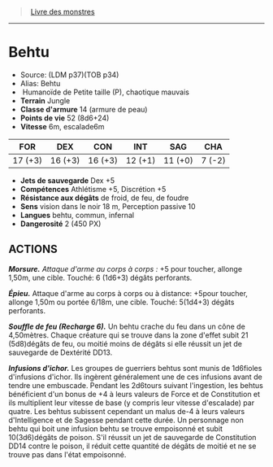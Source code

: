 ﻿> [Livre des monstres](tome_of_beasts.md)

---

# Behtu

- Source: (LDM p37)(TOB p34)
- Alias: Behtu
-  Humanoïde de Petite taille (P), chaotique mauvais
- **Terrain** Jungle
- **Classe d'armure** 14 (armure de peau)
- **Points de vie** 52 (8d6+24)
- **Vitesse** 6m, escalade6m

|FOR|DEX|CON|INT|SAG|CHA|
|---|---|---|---|---|---|
|17 (+3)|16 (+3)|16 (+3)|12 (+1)|11 (+0)|7 (-2)|

- **Jets de sauvegarde** Dex +5
- **Compétences** Athlétisme +5, Discrétion +5
- **Résistance aux dégâts** de froid, de feu, de foudre
- **Sens** vision dans le noir 18 m, Perception passive 10
- **Langues** behtu, commun, infernal
- **Dangerosité** 2 (450 PX)

## ACTIONS

**_Morsure._** _Attaque d'arme au corps à corps :_ +5 pour toucher, allonge 1,50m, une cible. Touché: 6 (1d6+3) dégâts perforants.

**_Épieu._** Attaque d'arme au corps à corps ou à distance: +5pour toucher, allonge 1,50m ou portée 6/18m, une cible. Touché: 5(1d4+3) dégâts perforants.

**_Souffle de feu (Recharge 6)._** Un behtu crache du feu dans un cône de 4,50mètres. Chaque créature qui se trouve dans la zone d'effet subit 21 (5d8)dégâts de feu, ou moitié moins de dégâts si elle réussit un jet de sauvegarde de Dextérité DD13.

**_Infusions d'ichor._** Les groupes de guerriers behtus sont munis de 1d6fioles d'infusions d'ichor. Ils ingèrent généralement une de ces infusions avant de tendre une embuscade. Pendant les 2d6tours suivant l'ingestion, les behtus bénéficient d'un bonus de +4 à leurs valeurs de Force et de Constitution et ils multiplient leur vitesse de base (y compris leur vitesse d'escalade) par quatre. Les behtus subissent cependant un malus de-4 à leurs valeurs d'Intelligence et de Sagesse pendant cette durée. Un personnage non behtu qui boit une infusion behtu se trouve empoisonné et subit 10(3d6)dégâts de poison. S'il réussit un jet de sauvegarde de Constitution DD14 contre le poison, il réduit cette quantité de dégâts de moitié et ne se trouve pas dans l'état empoisonné.

